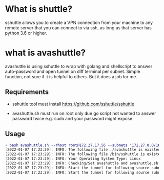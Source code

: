 # What is shuttle?
sshuttle allows you to create a VPN connection from your machine to any remote server that you can connect to via ssh, as long as that server has python 3.6 or higher.


# what is avashuttle?
avashuttle is using sshuttle to wrap with golang and shellscript to answer auto-password and open tunnel on diff terminal per subnet. Simple function, not sure if it is helpful to others. But it does a job for me.

## Requirements
- sshuttle tool must install
  https://github.com/sshuttle/sshuttle
  
- avashuttle.sh must run on root only due go script not wanted to answer password twice e.g. sudo and your password might expose.

## Usage
```diff
+ bash avashuttle.sh --rhost root@172.27.17.56 --subnets "172.27.0.0/16,192.168.0.0/16" --password 100yard-
[2022-01-07 17:23:29]: INFO: The following file ./avashuttle is existed
[2022-01-07 17:23:29]: INFO: The following file /bin/sshuttle is existed
[2022-01-07 17:23:29]: INFO: Your Operating System Type: Linux
[2022-01-07 17:23:29]: INFO: Checking/Set avashuttle and avashuttle.sh scripts permission
[2022-01-07 17:23:29]: INFO: Start the tunnel for following source subnet: 172.27.0.0/16
[2022-01-07 17:23:29]: INFO: Start the tunnel for following source subnet: 192.168.0.0/16



